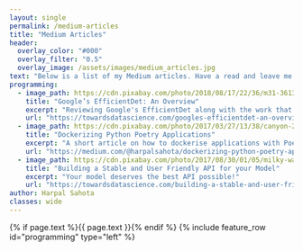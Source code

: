 ```yaml
---
layout: single
permalink: /medium-articles
title: "Medium Articles"
header:
  overlay_color: "#000"
  overlay_filter: "0.5"
  overlay_image: /assets/images/medium_articles.jpg
text: "Below is a list of my Medium articles. Have a read and leave me clap if you think it's any good"
programming:
  - image_path: https://cdn.pixabay.com/photo/2018/08/17/22/36/m31-3613931_960_720.jpg
    title: "Google’s EfficientDet: An Overview"
    excerpt: "Reviewing Google's EfficientDet along with the work that lead to the development to this model"
    url: "https://towardsdatascience.com/googles-efficientdet-an-overview-8d010fa15860"
  - image_path: https://cdn.pixabay.com/photo/2017/03/27/13/38/canyon-2178786_960_720.jpg
    title: "Dockerizing Python Poetry Applications"
    excerpt: "A short article on how to dockerise applications with Poetry"
    url: "https://medium.com/@harpalsahota/dockerizing-python-poetry-applications-1aa3acb76287"
  - image_path: https://cdn.pixabay.com/photo/2017/08/30/01/05/milky-way-2695569_960_720.jpg
    title: "Building a Stable and User Friendly API for your Model"
    excerpt: "Your model deserves the best API possible!"
    url: "https://towardsdatascience.com/building-a-stable-and-user-friendly-api-for-your-model-ef4b2167934e"
author: Harpal Sahota
classes: wide
---
```

{% if page.text %}{{ page.text }}{% endif %}
{% include feature_row id="programming" type="left" %}
